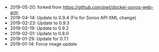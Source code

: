 - 2019-05-20: forked from https://github.com/pwt/docker-sonos-web-arm
- 2019-04-14: Update to 0.9.4 (Fix for Sonos API XML change)
- 2019-02-23: Update to 0.9.3
- 2019-02-19: Update to 0.9.2
- 2019-02-01: Update to 0.8.0
- 2019-01-29: Update for 0.7.1
- 2019-01-14: Force image update
